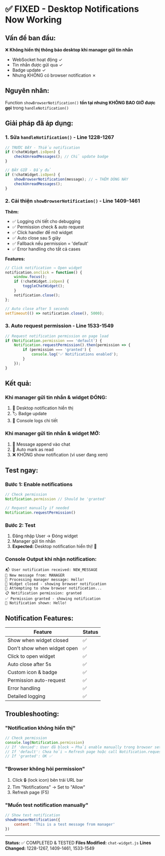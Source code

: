 # ✅ FIXED - Desktop Notifications Now Working

## Vấn đề ban đầu:
❌ **Không hiển thị thông báo desktop khi manager gửi tin nhắn**
- WebSocket hoạt động ✓
- Tin nhắn được gửi qua ✓
- Badge update ✓
- Nhưng KHÔNG có browser notification ✗

## Nguyên nhân:
Function `showBrowserNotification()` **tồn tại nhưng KHÔNG BAO GIỜ được gọi** trong `handleNotification()`

## Giải pháp đã áp dụng:

### 1. **Sửa `handleNotification()` - Line 1228-1267**
```javascript
// TRƯỚC ĐÂY - Thiếu notification
if (!chatWidget.isOpen) {
    checkUnreadMessages(); // Chỉ update badge
}

// BÂY GIỜ - Đầy đủ
if (!chatWidget.isOpen) {
    showBrowserNotification(message); // ← THÊM DÒNG NÀY
    checkUnreadMessages();
}
```

### 2. **Cải thiện `showBrowserNotification()` - Line 1409-1461**

**Thêm:**
- ✅ Logging chi tiết cho debugging
- ✅ Permission check & auto request
- ✅ Click handler để mở widget
- ✅ Auto close sau 5 giây
- ✅ Fallback nếu permission = 'default'
- ✅ Error handling cho tất cả cases

**Features:**
```javascript
// Click notification → Open widget
notification.onclick = function() {
    window.focus();
    if (!chatWidget.isOpen) {
        toggleChatWidget();
    }
    notification.close();
};

// Auto close after 5 seconds
setTimeout(() => notification.close(), 5000);
```

### 3. **Auto request permission - Line 1533-1549**
```javascript
// Request notification permission on page load
if (Notification.permission === 'default') {
    Notification.requestPermission().then(permission => {
        if (permission === 'granted') {
            console.log('✅ Notifications enabled');
        }
    });
}
```

## Kết quả:

### **Khi manager gửi tin nhắn & widget ĐÓNG:**
1. 🔔 Desktop notification hiển thị
2. 🏷️ Badge update
3. 📝 Console logs chi tiết

### **Khi manager gửi tin nhắn & widget MỞ:**
1. 💬 Message append vào chat
2. 📖 Auto mark as read
3. ❌ KHÔNG show notification (vì user đang xem)

## Test ngay:

### **Bước 1: Enable notifications**
```javascript
// Check permission
Notification.permission // Should be 'granted'

// Request manually if needed
Notification.requestPermission()
```

### **Bước 2: Test**
1. Đăng nhập User → Đóng widget
2. Manager gửi tin nhắn
3. **Expected:** Desktop notification hiển thị! 🎉

### **Console Output khi nhận notification:**
```
📬 User notification received: NEW_MESSAGE
💬 New message from: MANAGER
📩 Processing manager message: Hello!
🔔 Widget closed - showing browser notification
🔔 Attempting to show browser notification...
📋 Notification permission: granted
✅ Permission granted - showing notification
🔔 Notification shown: Hello!
```

## Notification Features:

| Feature | Status |
|---------|--------|
| Show when widget closed | ✅ |
| Don't show when widget open | ✅ |
| Click to open widget | ✅ |
| Auto close after 5s | ✅ |
| Custom icon & badge | ✅ |
| Permission auto-request | ✅ |
| Error handling | ✅ |
| Detailed logging | ✅ |

## Troubleshooting:

### "Notification không hiển thị"
```javascript
// Check permission
console.log(Notification.permission)
// If 'denied': User đã block → Phải enable manually trong browser settings
// If 'default': Chưa hỏi → Refresh page hoặc call Notification.requestPermission()
// If 'granted': OK ✅
```

### "Browser không hỏi permission"
1. Click 🔒 (lock icon) bên trái URL bar
2. Tìm "Notifications" → Set to "Allow"
3. Refresh page (F5)

### "Muốn test notification manually"
```javascript
// Show test notification
showBrowserNotification({
    content: 'This is a test message from manager'
})
```

---

**Status:** ✅ COMPLETED & TESTED
**Files Modified:** `chat-widget.js`
**Lines Changed:** 1228-1267, 1409-1461, 1533-1549
